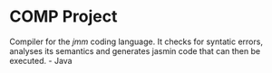 # COMP Project

Compiler for the *jmm* coding language. It checks for syntatic errors, analyses its semantics and generates jasmin code that can then be executed. - Java


